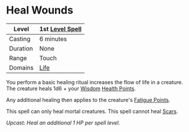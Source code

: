 # Heal Wounds

|Level|1st [Level Spell](../../../Spell%20Level.md)|
|-----|---------------|
|Casting|6 minutes|
|Duration|None|
|Range|Touch|
|Domains|[Life](../../../Spell%20Domains/Life.md)|

You perform a basic healing ritual increases the flow of life in a creature. The creature heals 1d6 + your [Wisdom](../../../../Player%20Characters/Chosen%20Statistics/Wisdom.md) [Health Points](../../../../Player%20Characters/Derived%20Statistics/Health%20Points.md). 

Any additional healing then applies to the creature's [Fatigue Points](../../../../Player%20Characters/Derived%20Statistics/Fatigue%20Points.md).

This spell can only heal mortal creatures. This spell cannot heal [Scars](../../../../Player%20Characters/Derived%20Statistics/Scars.md).

*Upcast: Heal an additional 1 HP per spell level.*
